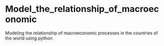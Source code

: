# Model_the_relationship_of_macroeconomic
Modeling the relationship of macroeconomic processes in the countries of the world using python
